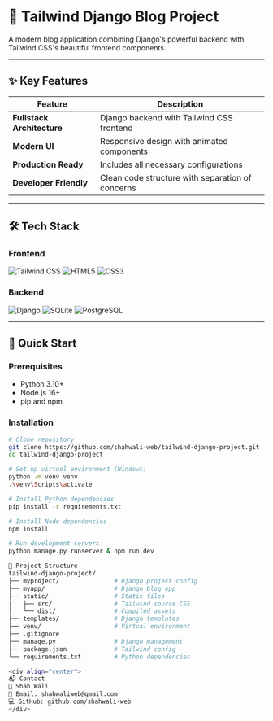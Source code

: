 # 🚀 Tailwind Django Blog Project


A modern blog application combining Django's powerful backend with Tailwind CSS's beautiful frontend components.

---

## ✨ Key Features

| Feature | Description |
|---------|-------------|
| **Fullstack Architecture** | Django backend with Tailwind CSS frontend |
| **Modern UI** | Responsive design with animated components |
| **Production Ready** | Includes all necessary configurations |
| **Developer Friendly** | Clean code structure with separation of concerns |

---

## 🛠 Tech Stack

### Frontend
<p>
  <img src="https://img.shields.io/badge/Tailwind_CSS-3.3-blue?logo=tailwind-css" alt="Tailwind CSS">
  <img src="https://img.shields.io/badge/HTML5-E34F26?logo=html5" alt="HTML5">
  <img src="https://img.shields.io/badge/CSS3-1572B6?logo=css3" alt="CSS3">
</p>

### Backend
<p>
  <img src="https://img.shields.io/badge/Django-4.2-green?logo=django" alt="Django">
  <img src="https://img.shields.io/badge/SQLite-07405E?logo=sqlite" alt="SQLite">
  <img src="https://img.shields.io/badge/PostgreSQL-ready-blue?logo=postgresql" alt="PostgreSQL">
</p>

---

## 🚀 Quick Start

### Prerequisites
- Python 3.10+
- Node.js 16+
- pip and npm

### Installation
```bash
# Clone repository
git clone https://github.com/shahwali-web/tailwind-django-project.git
cd tailwind-django-project

# Set up virtual environment (Windows)
python -m venv venv
.\venv\Scripts\activate

# Install Python dependencies
pip install -r requirements.txt

# Install Node dependencies
npm install

# Run development servers
python manage.py runserver & npm run dev

📂 Project Structure
tailwind-django-project/
├── myproject/               # Django project config
├── myapp/                   # Django blog app
├── static/                  # Static files
│   ├── src/                 # Tailwind source CSS
│   └── dist/                # Compiled assets
├── templates/               # Django templates
├── venv/                    # Virtual environment
├── .gitignore
├── manage.py                # Django management
├── package.json             # Tailwind config
└── requirements.txt         # Python dependencies

<div align="center">
📬 Contact
👤 Shah Wali
📧 Email: shahwaliweb@gmail.com
💻 GitHub: github.com/shahwali-web
</div>
